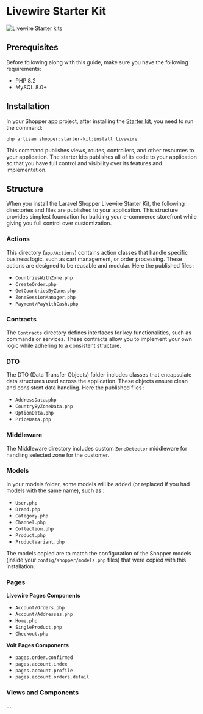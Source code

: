 # Livewire Starter Kit

<img src="/screenshots/{{version}}/livewire-starterkit.png" class="simple-screenshoot" alt="Livewire Starter kits">

## Prerequisites

Before following along with this guide, make sure you have the following requirements:

- PHP 8.2
- MySQL 8.0+

## Installation

In your Shopper app project, after installing the [Starter kit](/docs/starter-kits#installation), you need to run the command:

```shell
php artisan shopper:starter-kit:install livewire
```

This command publishes views, routes, controllers, and other resources to your application. The starter kits publishes all of its code to your 
application so that you have full control and visibility over its features and implementation.

## Structure

When you install the Laravel Shopper Livewire Starter Kit, the following directories and files are published to your application. 
This structure provides simplest foundation for building your e-commerce storefront while giving you full control over customization.

### Actions

This directory (`app/Actions`) contains action classes that handle specific business logic, such as cart management, or order processing. 
These actions are designed to be reusable and modular. Here the published files :

- `CountriesWithZone.php`
- `CreateOrder.php`
- `GetCountriesByZone.php`
- `ZoneSessionManager.php`
- `Payment/PayWithCash.php`

### Contracts

The `Contracts` directory defines interfaces for key functionalities, such as commands or services. These contracts allow you to implement your own logic while adhering to a consistent structure.

### DTO

The DTO (Data Transfer Objects) folder includes classes that encapsulate data structures used across the application. 
These objects ensure clean and consistent data handling. Here the published files :

- `AddressData.php`
- `CountryByZoneData.php`
- `OptionData.php`
- `PriceData.php`

### Middleware

The Middleware directory includes custom `ZoneDetector` middleware for handling selected zone for the customer.

### Models

In your models folder, some models will be added (or replaced if you had models with the same name), such as : 

- `User.php`
- `Brand.php`
- `Category.php`
- `Channel.php`
- `Collection.php`
- `Product.php`
- `ProductVariant.php`

The models copied are to match the configuration of the Shopper models (inside your `config/shopper/models.php` files) that were copied with this installation.

### Pages

**Livewire Pages Components**
- `Account/Orders.php`
- `Account/Addresses.php`
- `Home.php`
- `SingleProduct.php`
- `Checkout.php`

**Volt Pages Components**
- `pages.order.confirmed`
- `pages.account.index`
- `pages.account.profile`
- `pages.account.orders.detail`

### Views and Components

...
